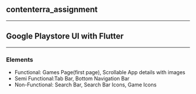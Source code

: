 ## contenterra_assignment
---
## Google Playstore UI with Flutter

---
### Elements
- Functional: Games Page(first page), Scrollable App details with images 
- Semi Functional:Tab Bar, Bottom Navigation Bar
- Non-Functional: Search Bar, Search Bar Icons, Game Icons